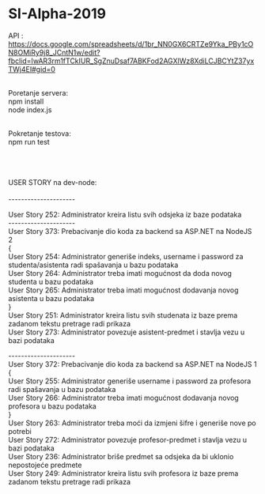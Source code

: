 # SI-Alpha-2019
API : https://docs.google.com/spreadsheets/d/1br_NN0GX6CRTZe9Yka_PBy1cON8OMiRy9j8_JCntN1w/edit?fbclid=IwAR3rm1fTCkIUR_SgZnuDsaf7ABKFod2AGXlWz8XdiLCJBCYtZ37yxTWj4EI#gid=0 <br/><br/>


Poretanje servera: <br/>
npm install <br/>
node index.js <br/> <br/>


Pokretanje testova:<br/>
npm run test<br/><br/><br/><br/>



USER STORY na dev-node: <br/> <br/>
--------------------- <br/>

User Story 252: Administrator kreira listu svih odsjeka iz baze podataka <br/>
--------------------- <br/>
User Story 373: Prebacivanje dio koda za backend sa ASP.NET na NodeJS 2 <br/>
{ <br/>
User Story 254: Administrator generiše indeks, username i password za studenta/asistenta radi spašavanja u bazu podataka <br/>
User Story 264: Administrator treba imati mogućnost da doda novog studenta u bazu podataka <br/>
User Story 265: Administrator treba imati mogućnost dodavanja novog asistenta u bazu podataka <br/>
} <br/>
User Story 251: Administrator kreira listu svih studenata iz baze prema zadanom tekstu pretrage radi prikaza <br/>
User Story 273: Administrator povezuje asistent-predmet i stavlja vezu u bazi podataka <br/>


--------------------- <br/>
User Story 372: Prebacivanje dio koda za backend sa ASP.NET na NodeJS 1 <br/>
{ <br/>
User Story 255: Administrator generiše username i password za profesora radi spašavanja u bazu podataka <br/>
User Story 266: Administrator treba imati mogućnost dodavanja novog profesora u bazu podataka <br/>
} <br/>
User Story 263: Administrator treba moći da izmjeni šifre i generiše nove po potrebi <br/>
User Story 272: Administrator povezuje profesor-predmet i stavlja vezu u bazi podataka <br/>
User Story 236: Administrator briše predmet sa odsjeka da bi uklonio nepostojeće predmete <br/>
User Story 249: Administrator kreira listu svih profesora iz baze prema zadanom tekstu pretrage radi prikaza <br/>



